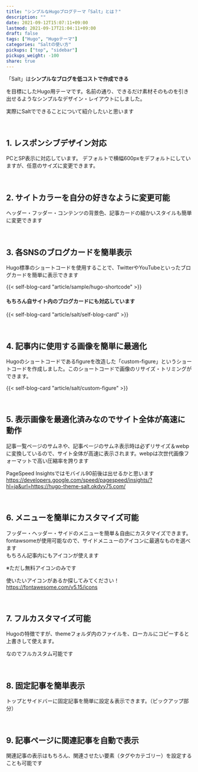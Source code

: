 ```yaml
---
title: "シンプルなHugoブログテーマ「Salt」とは？"
description: ""
date: 2021-09-12T15:07:11+09:00
lastmod: 2021-09-17T21:04:11+09:00
draft: false
tags: ["Hugo", "Hugoテーマ"]
categories: "Saltの使い方"
pickups: ["top", "sidebar"]
pickups_weight: -100
share: true
---
```


「Salt」は**シンプルなブログを低コストで作成できる**

を目標にしたHugo用テーマです。名前の通り、できるだけ素材そのものを引き出せるようなシンプルなデザイン・レイアウトにしました。

実際にSaltでできることについて紹介したいと思います

<br>

## 1. レスポンシブデザイン対応
PCとSP表示に対応しています。
デフォルトで横幅600pxをデフォルトにしていますが、任意のサイズに変更できます。

<br>

## 2. サイトカラーを自分の好きなように変更可能
ヘッダー・フッダー・コンテンツの背景色、記事カードの細かいスタイルも簡単に変更できます

<br>

## 3. 各SNSのブログカードを簡単表示
Hugo標準のショートコードを使用することで、TwitterやYouTubeといったブログカードを簡単に表示できます

{{< self-blog-card "article/sample/hugo-shortcode" >}}

#### もちろん自サイト内のブログカードにも対応しています

{{< self-blog-card "article/salt/self-blog-card" >}}

<br>

## 4. 記事内に使用する画像を簡単に最適化
Hugoのショートコードであるfigureを改造した「custom-figure」というショートコードを作成しました。このショートコードで画像のリサイズ・トリミングができます。

{{< self-blog-card "article/salt/custom-figure" >}}

<br>

## 5. 表示画像を最適化済みなのでサイト全体が高速に動作
記事一覧ページのサムネや、記事ページのサムネ表示時は必ずリサイズ＆webpに変換しているので、サイト全体が高速に表示されます。webpは次世代画像フォーマットで高い圧縮率を誇ります

PageSpeed Insightsではモバイル90前後は出せるかと思います  
https://developers.google.com/speed/pagespeed/insights/?hl=ja&url=https://hugo-theme-salt.okdyy75.com/

<br>

## 6. メニューを簡単にカスタマイズ可能
フッダー・ヘッダー・サイドのメニューを簡単＆自由にカスタマイズできます。  
fontawsomeが使用可能なので、サイドメニューのアイコンに最適なものを選べます  
もちろん記事内にもアイコンが使えます
<i class="fa-2x far fa-thumbs-up"></i>

※ただし無料アイコンのみです

使いたいアイコンがあるか探してみてください！  
https://fontawesome.com/v5.15/icons

<br>

## 7. フルカスタマイズ可能
Hugoの特徴ですが、themeフォルダ内のファイルを、ローカルにコピーすると上書きして使えます。

なのでフルカスタム可能です

<br>

## 8. 固定記事を簡単表示
トップとサイドバーに固定記事を簡単に設定＆表示できます。（ピックアップ部分）

<br>

## 9. 記事ページに関連記事を自動で表示
関連記事の表示はもちろん、関連させたい要素（タグやカテゴリー）を設定することも可能です
